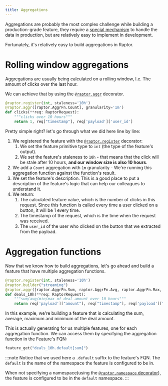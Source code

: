 ```yaml
---
title: Aggregations
---
```


Aggregations are probably the most complex challenge while building a production-grade feature,
they require a [special mechanism](/reference/how-does-raptor-work/features/aggregations.md) to handle the data in
production, but are relatively easy to implement in development.

Fortunately, it's relatively easy to build aggregations in Raptor.

# Rolling window aggregations

Aggregations are usually being calculated on a rolling window, I.e. The amount of clicks over the last hour.

We can achieve that by using the [`@raptor.aggr`](/reference/labsdk/decorators.md#aggregate) decorator.

```python showLineNumbers
@raptor.register(int, staleness='10h')
@raptor.aggr([raptor.AggrFn.Count], granularity='1m')
def clicks(**req: RaptorRequest):
    """clicks over 10 hours"""
    return 1, req["timestamp"], req['payload']['user_id']
```

Pretty simple right? let's go through what we did here line by line:

1. We registered the feature with the [`@raptor.register`](/reference/labsdk/decorators.md) decorator:
    1. We set the feature primitive type to `int` (the type of the feature's output).
    2. We set the feature's staleness to `10h` - that means that the click will be stale after 10 hours, **and our
       window size is also 10 hours**.
2. We add a `Count` aggregation with `1m` granularity - We're running this aggregation function against the function's
   result.
3. We set the feature's description. This is a good place to put a description of the feature's logic that can help
   our colleagues to understand it.
4. We return:
    1. The calculated feature value, which is the number of clicks in this request. Since this function is called every
       time
       a user clicked on a button, it will be 1 every time.
    2. The timestamp of the request, which is the time when the request was received.
    3. The `user_id` of the user who clicked on the button that we extracted from the payload.

# Aggregation functions

Now that we know how to build aggregations, let's go ahead and build a feature that have multiple aggregation functions.

```python showLineNumbers
@raptor.register(int, staleness='10h')
@raptor.builder("streaming")
@raptor.aggr([raptor.AggrFn.Sum, raptor.AggrFn.Avg, raptor.AggrFn.Max, raptor.AggrFn.Min], granularity='1m')
def deals_10h(**req: RaptorRequest):
    """sum/avg/min/max of deal amount over 10 hours"""
    return req['payload']["amount"], req["timestamp"], req['payload']["account_id"]
```

In this example, we're building a feature that is calculating the sum, average, maximum and minimum of the deal amount.

This is actually generating for us multiple features, one for each aggregation function.
We can access them by specifying the aggregation function in the Feature's FQN:

```python showLineNumbers
feature_get("deals_10h.default[sum]")
```

:::note
Notice that we used here a `.default` suffix to the feature's FQN.
The `default` is the name of the namespace the feature is configured to be in.

When not specifying a namespace(using the [`@raptor.namespace` decorator](/reference/labsdk/decorators.md)), the
feature is configured to be in the `default` namespace.
:::